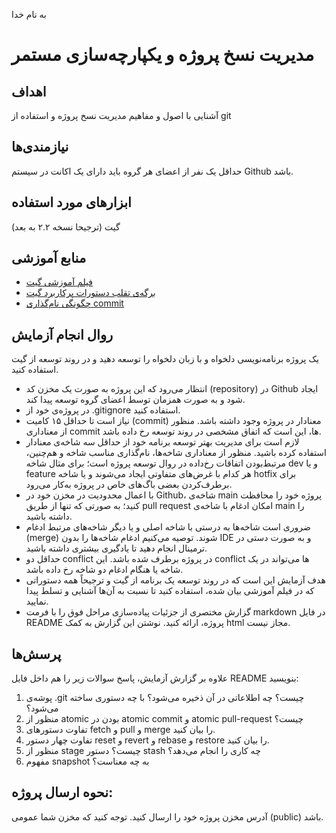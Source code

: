 به نام خدا

# مدیریت نسخ پروژه و یکپارچه‌سازی مستمر

## اهداف 
آشنایی با اصول و مفاهیم مدیریت نسخ پروژه و استفاده از git

## نیازمندی‌ها
حداقل یک نفر از اعضای هر گروه باید دارای یک اکانت در سیستم Github باشد.

## ابزارهای مورد استفاده
گیت (ترجیحا نسخه ۲.۲ به بعد)

## منابع آموزشی
- [فیلم آموزشی گیت](https://aparat.com/v/POj9h)
- [برگه‌ی تقلب دستورات پرکاربرد گیت](https://education.github.com/git-cheat-sheet-education.pdf)
- [چگونگی نام‌گذاری commit](https://gist.github.com/robertpainsi/b632364184e70900af4ab688decf6f53)

## روال انجام آزمایش
یک پروژه برنامه‌نویسی دلخواه و با زبان دلخواه را توسعه دهید و در روند توسعه از گیت استفاده کنید.

- انتظار می‌رود که این پروژه به صورت یک مخزن کد (repository) در Github ایجاد شود و به صورت همزمان توسط اعضای گروه توسعه پیدا کند.
- در پروژه‌ی خود از .gitignore استفاده کنید.
- نیاز است تا حداقل ۱۵ کامیت (commit) معنا‌دار در پروژه وجود داشته باشد. منظور از معناداری commit ها، این است که اتفاق مشخصی در روند توسعه رخ داده باشد.
- لازم است برای مدیریت بهتر توسعه برنامه خود از حداقل سه شاخه‌ی معنا‌دار استفاده کرده باشید. منظور از معناداری شاخه‌ها، نام‌گذاری مناسب شاخه و هم‌چنین، مرتبط‌بودن اتفاقات رخ‌داده در روال توسعه پروژه است؛ برای مثال شاخه dev و یا feature هر کدام با غرض‌های متفاوتی ایجاد می‌شوند و یا شاخه hotfix برای برطرف‌کردن بعضی باگ‌های خاص در پروژه به‌کار می‌رود.
- با اعمال محدودیت در مخزن خود در Github، شاخه‌ی main پروژه خود را محافظت کنید؛ به صورتی که تنها از طریق pull request امکان ادغام با شاخه‌ی main را داشته باشید.
- ضروری است شاخه‌ها به درستی با شاخه اصلی و یا دیگر شاخه‌های مرتبط ادغام (merge) شوند. توصیه می‌کنیم ادغام شاخه‌ها را بدون IDE و به صورت دستی در ترمینال انجام دهید تا یادگیری بیشتری داشته باشید.
- حداقل دو conflict در پروژه برطرف شده باشد. این conflict ها می‌تواند در یک شاخه یا هنگام ادغام دو شاخه رخ داده باشد.
- هدف آزمایش این است که در روند توسعه یک برنامه از گیت و ترجیحاً همه دستوراتی که در فیلم آموزشی بیان شده، استفاده کنید تا نسبت به آن‌ها آشنایی و تسلط پیدا نمایید.
- گزارش مختصری از جزئیات پیاده‌سازی مراحل فوق را با فرمت markdown در فایل README پروژه، ارائه کنید. نوشتن این گزارش به کمک html مجاز نیست.

## پرسش‌ها
علاوه بر گزارش آزمایش، پاسخ سوالات زیر را هم داخل فایل README بنویسید:
1. پوشه‌ی .git چیست؟ چه اطلاعاتی در آن ذخیره می‌شود؟ با چه دستوری ساخته می‌شود؟
2. منظور از atomic بودن در atomic commit و atomic pull-request چیست؟
3. تفاوت دستورهای fetch و pull و merge را بیان کنید.
4. تفاوت چهار دستور reset و revert و rebase و restore را بیان کنید.
5. منظور از stage چیست؟ دستور stash چه کاری را انجام می‌دهد؟
6. مفهوم snapshot به چه معناست؟

## نحوه ارسال پروژه:
آدرس مخزن پروژه خود را ارسال کنید. توجه کنید که مخزن شما عمومی (public) باشد.

